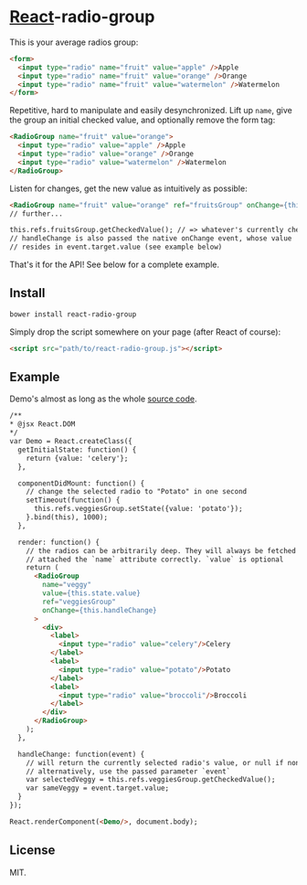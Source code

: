 # [React](http://facebook.github.io/react/)-radio-group

This is your average radios group:

```html
<form>
  <input type="radio" name="fruit" value="apple" />Apple
  <input type="radio" name="fruit" value="orange" />Orange
  <input type="radio" name="fruit" value="watermelon" />Watermelon
</form>
```

Repetitive, hard to manipulate and easily desynchronized.
Lift up `name`, give the group an initial checked value, and optionally remove the form tag:

```html
<RadioGroup name="fruit" value="orange">
  <input type="radio" value="apple" />Apple
  <input type="radio" value="orange" />Orange
  <input type="radio" value="watermelon" />Watermelon
</RadioGroup>
```

Listen for changes, get the new value as intuitively as possible:

```html
<RadioGroup name="fruit" value="orange" ref="fruitsGroup" onChange={this.handleChange}>
// further...

this.refs.fruitsGroup.getCheckedValue(); // => whatever's currently checked
// handleChange is also passed the native onChange event, whose value
// resides in event.target.value (see example below)
```

That's it for the API! See below for a complete example.

## Install

```sh
bower install react-radio-group
```

Simply drop the script somewhere on your page (after React of course):

```html
<script src="path/to/react-radio-group.js"></script>
```

## Example

Demo's almost as long as the whole [source code](https://github.com/chenglou/react-radiogroup/blob/master/react-radiogroup.jsx).

```html
/**
* @jsx React.DOM
*/
var Demo = React.createClass({
  getInitialState: function() {
    return {value: 'celery'};
  },

  componentDidMount: function() {
    // change the selected radio to "Potato" in one second
    setTimeout(function() {
      this.refs.veggiesGroup.setState({value: 'potato'});
    }.bind(this), 1000);
  },

  render: function() {
    // the radios can be arbitrarily deep. They will always be fetched and
    // attached the `name` attribute correctly. `value` is optional
    return (
      <RadioGroup
        name="veggy"
        value={this.state.value}
        ref="veggiesGroup"
        onChange={this.handleChange}
      >
        <div>
          <label>
            <input type="radio" value="celery"/>Celery
          </label>
          <label>
            <input type="radio" value="potato"/>Potato
          </label>
          <label>
            <input type="radio" value="broccoli"/>Broccoli
          </label>
        </div>
      </RadioGroup>
    );
  },

  handleChange: function(event) {
    // will return the currently selected radio's value, or null if none
    // alternatively, use the passed parameter `event`
    var selectedVeggy = this.refs.veggiesGroup.getCheckedValue();
    var sameVeggy = event.target.value;
  }
});

React.renderComponent(<Demo/>, document.body);
```

## License

MIT.
